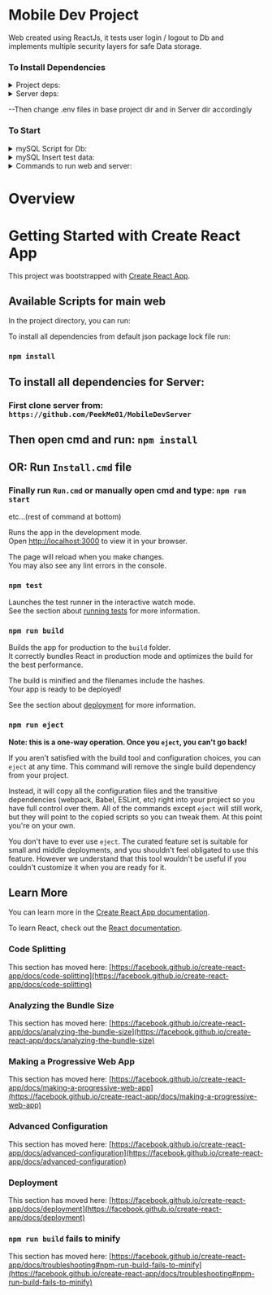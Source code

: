# Mobile Dev Project
Web created using ReactJs, it tests user login / logout to Db and implements multiple security layers for safe Data storage.  

### To Install Dependencies  
<details>
<summary>Project deps:</summary>
<br>  
  
```
npm install 
```

</details>
<details>
<summary>Server deps:</summary>
<br>  
  
```
Server currently private
``` 

  
```
npm install 
``` 

</details>

--Then change .env files in base project dir and in Server dir accordingly  



### To Start
<details>
<summary>mySQL Script for Db:</summary>
<br>  

```sql
create database mobileDevdb;
use mobileDevdb;

create table accounts(
id int primary key auto_increment,
username varchar(255),
email varchar(255),
password varchar(612),
profilePic LONGBLOB,
authenticated boolean
);

create table location(
id int primary key auto_increment,
address varchar(512),
city varchar(255),
latitude double,
longitude double,
description varchar(512),
timeZone varchar(255)
);

CREATE TABLE hotels (
    hotelId INT PRIMARY KEY AUTO_INCREMENT,
    name VARCHAR(255),
    rating FLOAT,
    description VARCHAR(9999),
    location INT,
    FOREIGN KEY (location) REFERENCES location(id)
);

CREATE TABLE hotelImages (
    id INT PRIMARY KEY AUTO_INCREMENT,
    hotelId int,
    alt VARCHAR(255),
    imageHDUrl LONGBLOB,
    imageUrl LONGBLOB,
    FOREIGN KEY (hotelId) REFERENCES hotels(hotelId)
);



-- Example of querry selection of all images of hotel with id = 2:
/*  SELECT hi.*
FROM hotelImages hi
JOIN hotelImageMapping him ON hi.id = him.imageId
WHERE him.hotelId = 2;  */




create table rooms(
roomId int primary key auto_increment,
price float,
size varchar(100),
hotelId int,
FOREIGN KEY (hotelId) REFERENCES hotels(hotelId)
);

CREATE TABLE roomImages (
    id INT PRIMARY KEY AUTO_INCREMENT,
    alt VARCHAR(255),
    imageHDUrl LONGBLOB,
    imageUrl LONGBLOB,
    roomId int,
    FOREIGN KEY (roomId) REFERENCES rooms(roomId)
);




create table flights(
flightId int primary key auto_increment,
name varchar(255),
departure_location int,
destination int,
departure_time varchar(255),
FOREIGN KEY (departure_location) REFERENCES location(id),
FOREIGN KEY (destination) REFERENCES location(id)
);

CREATE TABLE flightImages (
    id INT PRIMARY KEY AUTO_INCREMENT,
    alt VARCHAR(255),
    imageHDUrl LONGBLOB,
    imageUrl LONGBLOB,
    flightId int,
    FOREIGN KEY (flightId) REFERENCES flights(flightId)
);


create table trips(
id int primary key auto_increment,
trip_name varchar(255),
user_id int ,
flight_id int,
booked_roomId int,
FOREIGN KEY (user_id) REFERENCES accounts(id),
FOREIGN KEY (flight_id) REFERENCES flights(flightId),
FOREIGN KEY (booked_roomId) REFERENCES rooms(roomId)
);

-- Drop the trigger if it exists
DROP TRIGGER IF EXISTS denyDuplicateAccount;
DELIMITER //
CREATE TRIGGER denyDuplicateAccount
BEFORE INSERT 
ON accounts 
FOR EACH ROW 
BEGIN
    DECLARE duplicateCount INT;

    SELECT COUNT(*) INTO duplicateCount FROM accounts WHERE email = NEW.email;

    IF duplicateCount > 0 THEN
        SIGNAL SQLSTATE '45000'
        SET MESSAGE_TEXT = 'Duplicate entry is not allowed';
    END IF;
END;
//
DELIMITER ;
```

</details>  

<details>
<summary>mySQL Insert test data:</summary>
<br>  

```sql
-- Insert test data into the location table
INSERT INTO location (address, city, latitude, longitude, description, timeZone)
VALUES
    ('123 Main St', 'Beirut', 12.34, 56.78, 'Beirut Description', 'UTC+3'),
    ('456 Oak St', 'Oklahoma', 23.45, 67.89, 'Oklahoma Description', 'UTC-5'),
    ('123 Main St', 'Paris', 12.34, 56.78, 'Paris Description', 'UTC+3'),
    ('456 Oak St', 'Baabda', 23.45, 67.89, 'Baabda Description', 'UTC-5'),
    ('123 Main St', 'Moscow', 12.34, 56.78, 'Moscow Description', 'UTC+3'),
    ('456 Oak St', 'Tokyo', 23.45, 67.89, 'Tokyo Description', 'UTC-5');

-- Insert test data into the hotels table
INSERT INTO hotels (name, rating, description, location)
VALUES
    ('Luxury Hotel beirut', 4.5, 'Luxury Hotel beirut Description', 1),
    ('Comfort Inn Oklahoma', 2.0, 'Comfort Inn Oklahoma Description', 2),
    ('Comfort Inn Paris', 3.8, 'Comfort Inn Paris Description', 3),
    ('Luxury Hotel Baabda', 4.5, 'Luxury Hotel Baabda Description', 4),
    ('Comfort Inn Moscow', 3.8, 'Comfort Inn Moscow Description', 5),
    ('Comfort Inn Tokyo', 5.0, 'Comfort Inn Tokyo Description', 6);

-- Insert test data into the hotelImages table
INSERT INTO hotelImages (hotelId, alt, imageHDUrl, imageUrl)
VALUES
    (1, 'Hotel beirut Image 1', 'url/to/hotelA/hd/image1', 'url/to/hotelA/image1'),
    (1, 'Hotel beirut Image 2', 'url/to/hotelA/hd/image2', 'url/to/hotelA/image2'),
    
    (2, 'Hotel Oklahoma Image 1', 'url/to/hotelB/hd/image1', 'url/to/hotelB/image1'),
    (2, 'Hotel Oklahoma Image 2', 'url/to/hotelB/hd/image2', 'url/to/hotelB/image2'),
    
    (3, 'Hotel Paris Image 1', 'url/to/hotelB/hd/image1', 'url/to/hotelB/image1'),
    (3, 'Hotel Paris Image 2', 'url/to/hotelB/hd/image2', 'url/to/hotelB/image2'),
    
    (4, 'Hotel Baabda Image 1', 'url/to/hotelB/hd/image1', 'url/to/hotelB/image1'),
    (4, 'Hotel Baabda Image 2', 'url/to/hotelB/hd/image2', 'url/to/hotelB/image2'),
    
    (5, 'Hotel Moscow Image 1', 'url/to/hotelB/hd/image1', 'url/to/hotelB/image1'),
    (5, 'Hotel Moscow Image 2', 'url/to/hotelB/hd/image2', 'url/to/hotelB/image2'),
    
    (6, 'Hotel Tokyo Image 1', 'url/to/hotelB/hd/image1', 'url/to/hotelB/image1'),
    (6, 'Hotel Tokyo Image 2', 'url/to/hotelB/hd/image2', 'url/to/hotelB/image2');

-- Insert test data into the rooms table
INSERT INTO rooms (price, size, hotelId)
VALUES
    (150.0, 'King Suite', 1),
    (100.0, 'Double Room', 2),
    (150.0, 'King Suite', 3),
    (100.0, 'Double Room', 4),
    (150.0, 'King Suite', 5),
    (100.0, 'Double Room', 6);

-- Insert test data into the roomImages table
INSERT INTO roomImages (roomId, alt, imageHDUrl, imageUrl)
VALUES
    (1, 'Room beirut Image 1', 'url/to/roomA/hd/image1', 'url/to/roomA/image1'),
    (1, 'Room beirut Image 2', 'url/to/roomA/hd/image2', 'url/to/roomA/image2'),
    
    (2, 'Room Oklahoma Image 1', 'url/to/roomB/hd/image1', 'url/to/roomB/image1'),
    (2, 'Room Oklahoma Image 2', 'url/to/roomB/hd/image2', 'url/to/roomB/image2'),
    
    (3, 'Room Paris Image 1', 'url/to/roomB/hd/image1', 'url/to/roomB/image1'),
    (3, 'Room Paris Image 2', 'url/to/roomB/hd/image2', 'url/to/roomB/image2'),
    
    (4, 'Room Baabda Image 1', 'url/to/roomB/hd/image1', 'url/to/roomB/image1'),
    (4, 'Room Baabda Image 2', 'url/to/roomB/hd/image2', 'url/to/roomB/image2'),
    
    (5, 'Room Moscow Image 1', 'url/to/roomB/hd/image1', 'url/to/roomB/image1'),
    (5, 'Room Moscow Image 2', 'url/to/roomB/hd/image2', 'url/to/roomB/image2'),
    
    (6, 'Room Tokyo Image 1', 'url/to/roomB/hd/image1', 'url/to/roomB/image1'),
    (6, 'Room Tokyo Image 2', 'url/to/roomB/hd/image2', 'url/to/roomB/image2');

-- Insert test data into the flights table
INSERT INTO flights (name, departure_location, destination, departure_time)
VALUES
	('Flight 123', 1, 2, '2023-01-01T12:00:00'),
  ('Flight 220', 2, 1, '2023-02-01T14:30:00'),
  ('Flight 221', 1, 3, '2023-01-01T12:00:00'),
  ('Flight 222', 3, 1, '2023-02-01T14:30:00'),
  ('Flight 223', 1, 4, '2023-01-01T12:00:00'),
  ('Flight 224', 4, 1, '2023-02-01T14:30:00'),
  ('Flight 325', 2, 3, '2023-01-01T12:00:00'),
  ('Flight 332', 3, 2, '2023-02-01T14:30:00'),
  ('Flight 333', 2, 4, '2023-01-01T12:00:00'),
  ('Flight 334', 4, 2, '2023-02-01T14:30:00'),
  ('Flight 435', 3, 4, '2023-01-01T12:00:00'),
  ('Flight 436', 4, 3, '2023-02-01T14:30:00'),
  ('Flight 536', 5, 6, '2023-01-01T12:00:00'),
  ('Flight 635', 6, 5, '2023-02-01T14:30:00'),
  ('Flight 136', 1, 6, '2023-01-01T12:00:00'),
  ('Flight 631', 6, 1, '2023-02-01T14:30:00');
    

-- Insert test data into the flightImages table
INSERT INTO flightImages (flightId, alt, imageHDUrl, imageUrl)
VALUES
    (1, 'Flight123 Image', 'url/to/flight123/hd/image', 'url/to/flight123/image'),
    (2, 'Flight220 Image', 'url/to/flight456/hd/image', 'url/to/flight456/image'),
    
    (3, 'Flight221 Image', 'url/to/flight123/hd/image', 'url/to/flight123/image'),
    (4, 'Flight222 Image', 'url/to/flight456/hd/image', 'url/to/flight456/image'),
    
    (5, 'Flight223 Image', 'url/to/flight123/hd/image', 'url/to/flight123/image'),
    (6, 'Flight224 Image', 'url/to/flight456/hd/image', 'url/to/flight456/image'),
    
    (7, 'Flight123 Image', 'url/to/flight123/hd/image', 'url/to/flight123/image'),
    (8, 'Flight456 Image', 'url/to/flight456/hd/image', 'url/to/flight456/image'),
    
    (9, 'Flight123 Image', 'url/to/flight123/hd/image', 'url/to/flight123/image'),
    (10, 'Flight456 Image', 'url/to/flight456/hd/image', 'url/to/flight456/image'),
    
    (11, 'Flight123 Image', 'url/to/flight123/hd/image', 'url/to/flight123/image'),
    (12, 'Flight456 Image', 'url/to/flight456/hd/image', 'url/to/flight456/image'),
    
    (13, 'Flight123 Image', 'url/to/flight123/hd/image', 'url/to/flight123/image'),
    (14, 'Flight456 Image', 'url/to/flight456/hd/image', 'url/to/flight456/image'),
    
    (15, 'Flight123 Image', 'url/to/flight123/hd/image', 'url/to/flight123/image'),
    (16, 'Flight456 Image', 'url/to/flight456/hd/image', 'url/to/flight456/image');

-- Insert test data into the accounts table
INSERT INTO accounts (username, email, password, profilePic, authenticated)
VALUES
    ('UserA', 'userAF@example.com', 'passwordA', NULL, true),
    ('UserB', 'userBG@example.com', 'passwordB', NULL, true);

-- Insert test data into the trips table
INSERT INTO trips (trip_name, user_id, flight_id, booked_roomId)
VALUES
    ('Trip to Somewhere AF', 1, 1, 1),
    ('Trip to Somewhere BG', 2, 2, 2);

```

</details>

<details>
<summary>Commands to run web and server:</summary>
<br>
-Web: for now its (not in server dir)

```
npm start 
```

<br>
-Server: 

```
cd Server 
```
```
npm run devStart
```
</details>

#
# Overview  

# Getting Started with Create React App

This project was bootstrapped with [Create React App](https://github.com/facebook/create-react-app).


## Available Scripts for main web

In the project directory, you can run:

To install all dependencies from default json package lock file run:
### `npm install`
## To install all dependencies for Server:
### First clone server from: `https://github.com/PeekMe01/MobileDevServer`
## Then open cmd and run: `npm install`
## OR: Run `Install.cmd` file
### Finally run `Run.cmd` or manually open cmd and type: `npm run start`


etc...(rest of command at bottom)


Runs the app in the development mode.\
Open [http://localhost:3000](http://localhost:3000) to view it in your browser.

The page will reload when you make changes.\
You may also see any lint errors in the console.

### `npm test`

Launches the test runner in the interactive watch mode.\
See the section about [running tests](https://facebook.github.io/create-react-app/docs/running-tests) for more information.

### `npm run build`

Builds the app for production to the `build` folder.\
It correctly bundles React in production mode and optimizes the build for the best performance.

The build is minified and the filenames include the hashes.\
Your app is ready to be deployed!

See the section about [deployment](https://facebook.github.io/create-react-app/docs/deployment) for more information.

### `npm run eject`

**Note: this is a one-way operation. Once you `eject`, you can't go back!**

If you aren't satisfied with the build tool and configuration choices, you can `eject` at any time. This command will remove the single build dependency from your project.

Instead, it will copy all the configuration files and the transitive dependencies (webpack, Babel, ESLint, etc) right into your project so you have full control over them. All of the commands except `eject` will still work, but they will point to the copied scripts so you can tweak them. At this point you're on your own.

You don't have to ever use `eject`. The curated feature set is suitable for small and middle deployments, and you shouldn't feel obligated to use this feature. However we understand that this tool wouldn't be useful if you couldn't customize it when you are ready for it.

## Learn More

You can learn more in the [Create React App documentation](https://facebook.github.io/create-react-app/docs/getting-started).

To learn React, check out the [React documentation](https://reactjs.org/).

### Code Splitting

This section has moved here: [https://facebook.github.io/create-react-app/docs/code-splitting](https://facebook.github.io/create-react-app/docs/code-splitting)

### Analyzing the Bundle Size

This section has moved here: [https://facebook.github.io/create-react-app/docs/analyzing-the-bundle-size](https://facebook.github.io/create-react-app/docs/analyzing-the-bundle-size)

### Making a Progressive Web App

This section has moved here: [https://facebook.github.io/create-react-app/docs/making-a-progressive-web-app](https://facebook.github.io/create-react-app/docs/making-a-progressive-web-app)

### Advanced Configuration

This section has moved here: [https://facebook.github.io/create-react-app/docs/advanced-configuration](https://facebook.github.io/create-react-app/docs/advanced-configuration)

### Deployment

This section has moved here: [https://facebook.github.io/create-react-app/docs/deployment](https://facebook.github.io/create-react-app/docs/deployment)

### `npm run build` fails to minify

This section has moved here: [https://facebook.github.io/create-react-app/docs/troubleshooting#npm-run-build-fails-to-minify](https://facebook.github.io/create-react-app/docs/troubleshooting#npm-run-build-fails-to-minify)
